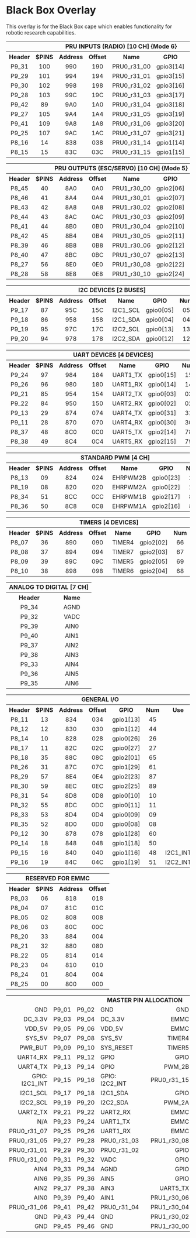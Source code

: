 
Black Box Overlay
=================

This overlay is for the Black Box cape which enables functionality
for robotic research capabilities.


<center>


<table>
  <tr>
    <td colspan="8" align="center"> <b> PRU INPUTS (RADIO) [10 CH] {Mode 6} </b> </td>
  </tr>
  <tr>
    <th align="center"> Header      </th>
    <th align="center"> $PINS       </th>
    <th align="center"> Address     </th>
    <th align="center"> Offset      </th>
    <th align="center"> Name        </th>
    <th align="center"> GPIO        </th>
    <th align="center"> Num         </th>
    <th align="center"> Channel     </th>
  </tr>
  <tr>
    <td align="center"> P9_31       </td>
    <td align="center"> 100         </td>
    <td align="center"> 990         </td>
    <td align="center"> 190         </td>
    <td align="center"> PRU0_r31_00 </td>
    <td align="center"> gpio3[14]   </td>
    <td align="center"> 110         </td>
    <td align="center"> IN_04       </td>
  </tr>
  <tr>
    <td align="center"> P9_29       </td>
    <td align="center"> 101         </td>
    <td align="center"> 994         </td>
    <td align="center"> 194         </td>
    <td align="center"> PRU0_r31_01 </td>
    <td align="center"> gpio3[15]   </td>
    <td align="center"> 111         </td>
    <td align="center"> IN_03       </td>
  </tr>
  <tr>
    <td align="center"> P9_30       </td>
    <td align="center"> 102         </td>
    <td align="center"> 998         </td>
    <td align="center"> 198         </td>
    <td align="center"> PRU0_r31_02 </td>
    <td align="center"> gpio3[16]   </td>
    <td align="center"> 112         </td>
    <td align="center"> IN_07       </td>
  </tr>
  <tr>
    <td align="center"> P9_28       </td>
    <td align="center"> 103         </td>
    <td align="center"> 99C         </td>
    <td align="center"> 19C         </td>
    <td align="center"> PRU0_r31_03 </td>
    <td align="center"> gpio3[17]   </td>
    <td align="center"> 113         </td>
    <td align="center"> IN_08       </td>
  </tr>
  <tr>
    <td align="center"> P9_42       </td>
    <td align="center"> 89          </td>
    <td align="center"> 9A0         </td>
    <td align="center"> 1A0         </td>
    <td align="center"> PRU0_r31_04 </td>
    <td align="center"> gpio3[18]   </td>
    <td align="center"> 114         </td>
    <td align="center"> IN_06       </td>
  </tr>
  <tr>
    <td align="center"> P9_27       </td>
    <td align="center"> 105         </td>
    <td align="center"> 9A4         </td>
    <td align="center"> 1A4         </td>
    <td align="center"> PRU0_r31_05 </td>
    <td align="center"> gpio3[19]   </td>
    <td align="center"> 115         </td>
    <td align="center"> IN_02       </td>
  </tr>
  <tr>
    <td align="center"> P9_41       </td>
    <td align="center"> 109         </td>
    <td align="center"> 9A8         </td>
    <td align="center"> 1A8         </td>
    <td align="center"> PRU0_r31_06 </td>
    <td align="center"> gpio3[20]   </td>
    <td align="center"> 116         </td>
    <td align="center"> IN_05       </td>
  </tr>
  <tr>
    <td align="center"> P9_25       </td>
    <td align="center"> 107         </td>
    <td align="center"> 9AC         </td>
    <td align="center"> 1AC         </td>
    <td align="center"> PRU0_r31_07 </td>
    <td align="center"> gpio3[21]   </td>
    <td align="center"> 117         </td>
    <td align="center"> IN_01       </td>
  </tr>
  <tr>
    <td align="center"> P8_16       </td>
    <td align="center"> 14          </td>
    <td align="center"> 838         </td>
    <td align="center"> 038         </td>
    <td align="center"> PRU0_r31_14 </td>
    <td align="center"> gpio1[14]   </td>
    <td align="center"> 46          </td>
    <td align="center"> IN_10       </td>
  </tr>
  <tr>
    <td align="center"> P8_15       </td>
    <td align="center"> 15          </td>
    <td align="center"> 83C         </td>
    <td align="center"> 03C         </td>
    <td align="center"> PRU0_r31_15 </td>
    <td align="center"> gpio1[15]   </td>
    <td align="center"> 47          </td>
    <td align="center"> IN_09       </td>
  </tr>
</table>


<table>
  <tr>
    <td colspan="8" align="center"> <b> PRU OUTPUTS (ESC/SERVO) [10 CH] {Mode 5} </b> </td>
  </tr>
  <tr>
    <th align="center"> Header      </th>
    <th align="center"> $PINS       </th>
    <th align="center"> Address     </th>
    <th align="center"> Offset      </th>
    <th align="center"> Name        </th>
    <th align="center"> GPIO        </th>
    <th align="center"> Num         </th>
    <th align="center"> Channel     </th>
  </tr>
  <tr>
    <td align="center"> P8_45       </td>
    <td align="center"> 40          </td>
    <td align="center"> 8A0         </td>
    <td align="center"> 0A0         </td>
    <td align="center"> PRU1_r30_00 </td>
    <td align="center"> gpio2[06]   </td>
    <td align="center"> 70          </td>
    <td align="center"> OUT_05      </td>
  </tr>
  <tr>
    <td align="center"> P8_46       </td>
    <td align="center"> 41          </td>
    <td align="center"> 8A4         </td>
    <td align="center"> 0A4         </td>
    <td align="center"> PRU1_r30_01 </td>
    <td align="center"> gpio2[07]   </td>
    <td align="center"> 71          </td>
    <td align="center"> OUT_06      </td>
  </tr>
  <tr>
    <td align="center"> P8_43       </td>
    <td align="center"> 42          </td>
    <td align="center"> 8A8         </td>
    <td align="center"> 0A8         </td>
    <td align="center"> PRU1_r30_02 </td>
    <td align="center"> gpio2[08]   </td>
    <td align="center"> 72          </td>
    <td align="center"> OUT_04      </td>
  </tr>
  <tr>
    <td align="center"> P8_44       </td>
    <td align="center"> 43          </td>
    <td align="center"> 8AC         </td>
    <td align="center"> 0AC         </td>
    <td align="center"> PRU1_r30_03 </td>
    <td align="center"> gpio2[09]   </td>
    <td align="center"> 73          </td>
    <td align="center"> OUT_07      </td>
  </tr>
  <tr>
    <td align="center"> P8_41       </td>
    <td align="center"> 44          </td>
    <td align="center"> 8B0         </td>
    <td align="center"> 0B0         </td>
    <td align="center"> PRU1_r30_04 </td>
    <td align="center"> gpio2[10]   </td>
    <td align="center"> 74          </td>
    <td align="center"> OUT_03      </td>
  </tr>
  <tr>
    <td align="center"> P8_42       </td>
    <td align="center"> 45          </td>
    <td align="center"> 8B4         </td>
    <td align="center"> 0B4         </td>
    <td align="center"> PRU1_r30_05 </td>
    <td align="center"> gpio2[11]   </td>
    <td align="center"> 75          </td>
    <td align="center"> OUT_08      </td>
  </tr>
  <tr>
    <td align="center"> P8_39       </td>
    <td align="center"> 46          </td>
    <td align="center"> 8B8         </td>
    <td align="center"> 0B8         </td>
    <td align="center"> PRU1_r30_06 </td>
    <td align="center"> gpio2[12]   </td>
    <td align="center"> 76          </td>
    <td align="center"> OUT_02      </td>
  </tr>
  <tr>
    <td align="center"> P8_40       </td>
    <td align="center"> 47          </td>
    <td align="center"> 8BC         </td>
    <td align="center"> 0BC         </td>
    <td align="center"> PRU1_r30_07 </td>
    <td align="center"> gpio2[13]   </td>
    <td align="center"> 77          </td>
    <td align="center"> OUT_09      </td>
  </tr>
  <tr>
    <td align="center"> P8_27       </td>
    <td align="center"> 56          </td>
    <td align="center"> 8E0         </td>
    <td align="center"> 0E0         </td>
    <td align="center"> PRU1_r30_08 </td>
    <td align="center"> gpio2[22]   </td>
    <td align="center"> 86          </td>
    <td align="center"> OUT_01      </td>
  </tr>
  <tr>
    <td align="center"> P8_28       </td>
    <td align="center"> 58          </td>
    <td align="center"> 8E8         </td>
    <td align="center"> 0E8         </td>
    <td align="center"> PRU1_r30_10 </td>
    <td align="center"> gpio2[24]   </td>
    <td align="center"> 88          </td>
    <td align="center"> OUT_10      </td>
  </tr>
</table>


<table>
  <tr>
    <td colspan="8" align="center"> <b> I2C DEVICES [2 BUSES] </b> </td>
  </tr>
  <tr>
    <th align="center"> Header      </th>
    <th align="center"> $PINS       </th>
    <th align="center"> Address     </th>
    <th align="center"> Offset      </th>
    <th align="center"> Name        </th>
    <th align="center"> GPIO        </th>
    <th align="center"> Num         </th>
    <th align="center"> Mode        </th>
  </tr>
  <tr>
    <td align="center"> P9_17       </td>
    <td align="center"> 87          </td>
    <td align="center"> 95C         </td>
    <td align="center"> 15C         </td>
    <td align="center"> I2C1_SCL    </td>
    <td align="center"> gpio0[05]   </td>
    <td align="center"> 05          </td>
    <td align="center"> 2           </td>
  </tr>
  <tr>
    <td align="center"> P9_18       </td>
    <td align="center"> 86          </td>
    <td align="center"> 958         </td>
    <td align="center"> 158         </td>
    <td align="center"> I2C1_SDA    </td>
    <td align="center"> gpio0[04]   </td>
    <td align="center"> 04          </td>
    <td align="center"> 2           </td>
  </tr>
  <tr>
    <td align="center"> P9_19       </td>
    <td align="center"> 95          </td>
    <td align="center"> 97C         </td>
    <td align="center"> 17C         </td>
    <td align="center"> I2C2_SCL    </td>
    <td align="center"> gpio0[13]   </td>
    <td align="center"> 13          </td>
    <td align="center"> 3           </td>
  </tr>
  <tr>
    <td align="center"> P9_20       </td>
    <td align="center"> 94          </td>
    <td align="center"> 978         </td>
    <td align="center"> 178         </td>
    <td align="center"> I2C2_SDA    </td>
    <td align="center"> gpio0[12]   </td>
    <td align="center"> 12          </td>
    <td align="center"> 3           </td>
  </tr>
</table>


<table>
  <tr>
    <td colspan="8" align="center"> <b> UART DEVICES [4 DEVICES] </b> </td>
  </tr>
  <tr>
    <th align="center"> Header      </th>
    <th align="center"> $PINS       </th>
    <th align="center"> Address     </th>
    <th align="center"> Offset      </th>
    <th align="center"> Name        </th>
    <th align="center"> GPIO        </th>
    <th align="center"> Num         </th>
    <th align="center"> Mode        </th>
  </tr>
  <tr>
    <td align="center"> P9_24       </td>
    <td align="center"> 97          </td>
    <td align="center"> 984         </td>
    <td align="center"> 184         </td>
    <td align="center"> UART1_TX    </td>
    <td align="center"> gpio0[15]   </td>
    <td align="center"> 15          </td>
    <td align="center"> 0           </td>
  </tr>
  <tr>
    <td align="center"> P9_26       </td>
    <td align="center"> 96          </td>
    <td align="center"> 980         </td>
    <td align="center"> 180         </td>
    <td align="center"> UART1_RX    </td>
    <td align="center"> gpio0[14]   </td>
    <td align="center"> 14          </td>
    <td align="center"> 0           </td>
  </tr>
  <tr>
    <td align="center"> P9_21       </td>
    <td align="center"> 85          </td>
    <td align="center"> 954         </td>
    <td align="center"> 154         </td>
    <td align="center"> UART2_TX    </td>
    <td align="center"> gpio0[03]   </td>
    <td align="center"> 03          </td>
    <td align="center"> 1           </td>
  </tr>
  <tr>
    <td align="center"> P9_22       </td>
    <td align="center"> 84          </td>
    <td align="center"> 950         </td>
    <td align="center"> 150         </td>
    <td align="center"> UART2_RX    </td>
    <td align="center"> gpio0[02]   </td>
    <td align="center"> 02          </td>
    <td align="center"> 1           </td>
  </tr>
  <tr>
    <td align="center"> P9_13       </td>
    <td align="center"> 29          </td>
    <td align="center"> 874         </td>
    <td align="center"> 074         </td>
    <td align="center"> UART4_TX    </td>
    <td align="center"> gpio0[31]   </td>
    <td align="center"> 31          </td>
    <td align="center"> 6           </td>
  </tr>
  <tr>
    <td align="center"> P9_11       </td>
    <td align="center"> 28          </td>
    <td align="center"> 870         </td>
    <td align="center"> 070         </td>
    <td align="center"> UART4_RX    </td>
    <td align="center"> gpio0[30]   </td>
    <td align="center"> 30          </td>
    <td align="center"> 6           </td>
  </tr>
  <tr>
    <td align="center"> P8_37       </td>
    <td align="center"> 48          </td>
    <td align="center"> 8C0         </td>
    <td align="center"> 0C0         </td>
    <td align="center"> UART5_TX    </td>
    <td align="center"> gpio2[14]   </td>
    <td align="center"> 78          </td>
    <td align="center"> 4           </td>
  </tr>
  <tr>
    <td align="center"> P8_38       </td>
    <td align="center"> 49          </td>
    <td align="center"> 8C4         </td>
    <td align="center"> 0C4         </td>
    <td align="center"> UART5_RX    </td>
    <td align="center"> gpio2[15]   </td>
    <td align="center"> 79          </td>
    <td align="center"> 4           </td>
  </tr>
</table>


<table>
  <tr>
    <td colspan="8" align="center"> <b> STANDARD PWM [4 CH] </b> </td>
  </tr>
  <tr>
    <th align="center"> Header      </th>
    <th align="center"> $PINS       </th>
    <th align="center"> Address     </th>
    <th align="center"> Offset      </th>
    <th align="center"> Name        </th>
    <th align="center"> GPIO        </th>
    <th align="center"> Num         </th>
    <th align="center"> Mode        </th>
  </tr>
  <tr>
    <td align="center"> P8_13       </td>
    <td align="center"> 09          </td>
    <td align="center"> 824         </td>
    <td align="center"> 024         </td>
    <td align="center"> EHRPWM2B    </td>
    <td align="center"> gpio0[23]   </td>
    <td align="center"> 23          </td>
    <td align="center"> 4           </td>
  </tr>
  <tr>
    <td align="center"> P8_19       </td>
    <td align="center"> 08          </td>
    <td align="center"> 820         </td>
    <td align="center"> 020         </td>
    <td align="center"> EHRPWM2A    </td>
    <td align="center"> gpio0[22]   </td>
    <td align="center"> 22          </td>
    <td align="center"> 4           </td>
  </tr>
  <tr>
    <td align="center"> P8_34       </td>
    <td align="center"> 51          </td>
    <td align="center"> 8CC         </td>
    <td align="center"> 0CC         </td>
    <td align="center"> EHRPWM1B    </td>
    <td align="center"> gpio2[17]   </td>
    <td align="center"> 81          </td>
    <td align="center"> 2           </td>
  </tr>
  <tr>
    <td align="center"> P8_36       </td>
    <td align="center"> 50          </td>
    <td align="center"> 8C8         </td>
    <td align="center"> 0C8         </td>
    <td align="center"> EHRPWM1A    </td>
    <td align="center"> gpio2[16]   </td>
    <td align="center"> 80          </td>
    <td align="center"> 2           </td>
  </tr>
</table>


<table>
  <tr>
    <td colspan="8" align="center"> <b> TIMERS [4 DEVICES] </b> </td>
  </tr>
  <tr>
    <th align="center"> Header      </th>
    <th align="center"> $PINS       </th>
    <th align="center"> Address     </th>
    <th align="center"> Offset      </th>
    <th align="center"> Name        </th>
    <th align="center"> GPIO        </th>
    <th align="center"> Num         </th>
    <th align="center"> Mode        </th>
  </tr>
  <tr>
    <td align="center"> P8_07       </td>
    <td align="center"> 36          </td>
    <td align="center"> 890         </td>
    <td align="center"> 090         </td>
    <td align="center"> TIMER4      </td>
    <td align="center"> gpio2[02]   </td>
    <td align="center"> 66          </td>
    <td align="center"> 2           </td>
  </tr>
  <tr>
    <td align="center"> P8_08       </td>
    <td align="center"> 37          </td>
    <td align="center"> 894         </td>
    <td align="center"> 094         </td>
    <td align="center"> TIMER7      </td>
    <td align="center"> gpio2[03]   </td>
    <td align="center"> 67          </td>
    <td align="center"> 2           </td>
  </tr>
  <tr>
    <td align="center"> P8_09       </td>
    <td align="center"> 39          </td>
    <td align="center"> 89C         </td>
    <td align="center"> 09C         </td>
    <td align="center"> TIMER5      </td>
    <td align="center"> gpio2[05]   </td>
    <td align="center"> 69          </td>
    <td align="center"> 2           </td>
  </tr>
  <tr>
    <td align="center"> P8_10       </td>
    <td align="center"> 38          </td>
    <td align="center"> 898         </td>
    <td align="center"> 098         </td>
    <td align="center"> TIMER6      </td>
    <td align="center"> gpio2[04]   </td>
    <td align="center"> 68          </td>
    <td align="center"> 2           </td>
  </tr>
</table>


<table>
  <tr>
    <td colspan="2" align="center"> <b> ANALOG TO DIGITAL [7 CH] </b> </td>
  </tr>
  <tr>
    <th align="center"> Header </th>
    <th align="center"> Name   </th>
  </tr>
  <tr>
    <td align="center"> P9_34  </th>
    <td align="center"> AGND   </th>
  </tr>
  <tr>
    <td align="center"> P9_32  </th>
    <td align="center"> VADC   </th>
  </tr>
  <tr>
    <td align="center"> P9_39  </th>
    <td align="center"> AIN0   </th>
  </tr>
  <tr>
    <td align="center"> P9_40  </th>
    <td align="center"> AIN1   </th>
  </tr>
  <tr>
    <td align="center"> P9_37  </th>
    <td align="center"> AIN2   </th>
  </tr>
  <tr>
    <td align="center"> P9_38  </th>
    <td align="center"> AIN3   </th>
  </tr>
  <tr>
    <td align="center"> P9_33  </th>
    <td align="center"> AIN4   </th>
  </tr>
  <tr>
    <td align="center"> P9_36  </th>
    <td align="center"> AIN5   </th>
  </tr>
  <tr>
    <td align="center"> P9_35  </th>
    <td align="center"> AIN6   </th>
  </tr>
</table>


<table>
  <tr>
    <td colspan="7" align="center"> <b> GENERAL I/O </b> </td>
  </tr>
  <tr>
    <th align="center"> Header      </th>
    <th align="center"> $PINS       </th>
    <th align="center"> Address     </th>
    <th align="center"> Offset      </th>
    <th align="center"> GPIO        </th>
    <th align="center"> Num         </th>
    <th align="center"> Use         </th>
  </tr>
  <tr>
    <td align="center"> P8_11       </td>
    <td align="center"> 13          </td>
    <td align="center"> 834         </td>
    <td align="center"> 034         </td>
    <td align="center"> gpio1[13]   </td>
    <td align="center"> 45          </td>
    <td align="center">             </td>
  </tr>
  <tr>
    <td align="center"> P8_12       </td>
    <td align="center"> 12          </td>
    <td align="center"> 830         </td>
    <td align="center"> 030         </td>
    <td align="center"> gpio1[12]   </td>
    <td align="center"> 44          </td>
    <td align="center">             </td>
  </tr>
  <tr>
    <td align="center"> P8_14       </td>
    <td align="center"> 10          </td>
    <td align="center"> 828         </td>
    <td align="center"> 028         </td>
    <td align="center"> gpio0[26]   </td>
    <td align="center"> 26          </td>
    <td align="center">             </td>
  </tr>
  <tr>
    <td align="center"> P8_17       </td>
    <td align="center"> 11          </td>
    <td align="center"> 82C         </td>
    <td align="center"> 02C         </td>
    <td align="center"> gpio0[27]   </td>
    <td align="center"> 27          </td>
    <td align="center">             </td>
  </tr>
  <tr>
    <td align="center"> P8_18       </td>
    <td align="center"> 35          </td>
    <td align="center"> 88C         </td>
    <td align="center"> 08C         </td>
    <td align="center"> gpio2[01]   </td>
    <td align="center"> 65          </td>
    <td align="center">             </td>
  </tr>
  <tr>
    <td align="center"> P8_26       </td>
    <td align="center"> 31          </td>
    <td align="center"> 87C         </td>
    <td align="center"> 07C         </td>
    <td align="center"> gpio1[29]   </td>
    <td align="center"> 61          </td>
    <td align="center">             </td>
  </tr>
  <tr>
    <td align="center"> P8_29       </td>
    <td align="center"> 57          </td>
    <td align="center"> 8E4         </td>
    <td align="center"> 0E4         </td>
    <td align="center"> gpio2[23]   </td>
    <td align="center"> 87          </td>
    <td align="center">             </td>
  </tr>
  <tr>
    <td align="center"> P8_30       </td>
    <td align="center"> 59          </td>
    <td align="center"> 8EC         </td>
    <td align="center"> 0EC         </td>
    <td align="center"> gpio2[25]   </td>
    <td align="center"> 89          </td>
    <td align="center">             </td>
  </tr>
  <tr>
    <td align="center"> P8_31       </td>
    <td align="center"> 54          </td>
    <td align="center"> 8D8         </td>
    <td align="center"> 0D8         </td>
    <td align="center"> gpio0[10]   </td>
    <td align="center"> 10          </td>
    <td align="center">             </td>
  </tr>
  <tr>
    <td align="center"> P8_32       </td>
    <td align="center"> 55          </td>
    <td align="center"> 8DC         </td>
    <td align="center"> 0DC         </td>
    <td align="center"> gpio0[11]   </td>
    <td align="center"> 11          </td>
    <td align="center">             </td>
  </tr>
  <tr>
    <td align="center"> P8_33       </td>
    <td align="center"> 53          </td>
    <td align="center"> 8D4         </td>
    <td align="center"> 0D4         </td>
    <td align="center"> gpio0[09]   </td>
    <td align="center"> 09          </td>
    <td align="center">             </td>
  </tr>
  <tr>
    <td align="center"> P8_35       </td>
    <td align="center"> 52          </td>
    <td align="center"> 8D0         </td>
    <td align="center"> 0D0         </td>
    <td align="center"> gpio0[08]   </td>
    <td align="center"> 08          </td>
    <td align="center">             </td>
  </tr>
  <tr>
    <td align="center"> P9_12       </td>
    <td align="center"> 30          </td>
    <td align="center"> 878         </td>
    <td align="center"> 078         </td>
    <td align="center"> gpio1[28]   </td>
    <td align="center"> 60          </td>
    <td align="center">             </td>
  </tr>
  <tr>
    <td align="center"> P9_14       </td>
    <td align="center"> 18          </td>
    <td align="center"> 848         </td>
    <td align="center"> 048         </td>
    <td align="center"> gpio1[18]   </td>
    <td align="center"> 50          </td>
    <td align="center">             </td>
  </tr>
  <tr>
    <td align="center"> P9_15       </td>
    <td align="center"> 16          </td>
    <td align="center"> 840         </td>
    <td align="center"> 040         </td>
    <td align="center"> gpio1[16]   </td>
    <td align="center"> 48          </td>
    <td align="center"> I2C1_INT    </td>
  </tr>
  <tr>
    <td align="center"> P9_16       </td>
    <td align="center"> 19          </td>
    <td align="center"> 84C         </td>
    <td align="center"> 04C         </td>
    <td align="center"> gpio1[19]   </td>
    <td align="center"> 51          </td>
    <td align="center"> I2C2_INT    </td>
  </tr>
</table>


<table>
  <tr>
    <td colspan="4" align="center"> <b> RESERVED FOR EMMC </b> </td>
  </tr>
  <tr>
    <th align="center"> Header      </th>
    <th align="center"> $PINS       </th>
    <th align="center"> Address     </th>
    <th align="center"> Offset      </th>
  </tr>
  <tr>
    <td align="center"> P8_03       </td>
    <td align="center"> 06          </td>
    <td align="center"> 818         </td>
    <td align="center"> 018         </td>
  </tr>
  <tr>
    <td align="center"> P8_04       </td>
    <td align="center"> 07          </td>
    <td align="center"> 81C         </td>
    <td align="center"> 01C         </td>
  </tr>
  <tr>
    <td align="center"> P8_05       </td>
    <td align="center"> 02          </td>
    <td align="center"> 808         </td>
    <td align="center"> 008         </td>
  </tr>
  <tr>
    <td align="center"> P8_06       </td>
    <td align="center"> 03          </td>
    <td align="center"> 80C         </td>
    <td align="center"> 00C         </td>
  </tr>
  <tr>
    <td align="center"> P8_20       </td>
    <td align="center"> 33          </td>
    <td align="center"> 884         </td>
    <td align="center"> 004         </td>
  </tr>
  <tr>
    <td align="center"> P8_21       </td>
    <td align="center"> 32          </td>
    <td align="center"> 880         </td>
    <td align="center"> 080         </td>
  </tr>
  <tr>
    <td align="center"> P8_22       </td>
    <td align="center"> 05          </td>
    <td align="center"> 814         </td>
    <td align="center"> 014         </td>
  </tr>
  <tr>
    <td align="center"> P8_23       </td>
    <td align="center"> 04          </td>
    <td align="center"> 810         </td>
    <td align="center"> 010         </td>
  </tr>
  <tr>
    <td align="center"> P8_24       </td>
    <td align="center"> 01          </td>
    <td align="center"> 804         </td>
    <td align="center"> 004         </td>
  </tr>
  <tr>
    <td align="center"> P8_25       </td>
    <td align="center"> 00          </td>
    <td align="center"> 800         </td>
    <td align="center"> 000         </td>
  </tr>
</table>


<table>
  <tr>
    <td colspan="9" align="center"> <b> MASTER PIN ALLOCATION </b> </td>
  </tr>
  <tr>
    <td align="right"  > GND </td>
    <td align="right"  > P9_01 </td>
    <td align="left"   > P9_02 </td>
    <td align="left"   > GND </td>
    <td align="center" > </td>
    <td align="right"  > GND </td>
    <td align="right"  > P8_01 </td>
    <td align="left"   > P8_02 </td>
    <td align="left"   > GND </td>
  </tr>
  <tr>
    <td align="right"  > DC_3.3V </td>
    <td align="right"  > P9_03 </td>
    <td align="left"   > P9_04 </td>
    <td align="left"   > DC_3.3V </td>
    <td align="center" > </td>
    <td align="right"  > EMMC </td>
    <td align="right"  > P8_03 </td>
    <td align="left"   > P8_04 </td>
    <td align="left"   > EMMC </td>
  </tr>
  <tr>
    <td align="right"  > VDD_5V </td>
    <td align="right"  > P9_05 </td>
    <td align="left"   > P9_06 </td>
    <td align="left"   > VDD_5V </td>
    <td align="center" > </td>
    <td align="right"  > EMMC </td>
    <td align="right"  > P8_05 </td>
    <td align="left"   > P8_06 </td>
    <td align="left"   > EMMC </td>
  </tr>
  <tr>
    <td align="right"  > SYS_5V </td>
    <td align="right"  > P9_07 </td>
    <td align="left"   > P9_08 </td>
    <td align="left"   > SYS_5V </td>
    <td align="center" > </td>
    <td align="right"  > TIMER4 </td>
    <td align="right"  > P8_07 </td>
    <td align="left"   > P8_08 </td>
    <td align="left"   > TIMER7 </td>
  </tr>
  <tr>
    <td align="right"  > PWR_BUT </td>
    <td align="right"  > P9_09 </td>
    <td align="left"   > P9_10 </td>
    <td align="left"   > SYS_RESET </td>
    <td align="center" > </td>
    <td align="right"  > TIMER5 </td>
    <td align="right"  > P8_09 </td>
    <td align="left"   > P8_10 </td>
    <td align="left"   > TIMER6 </td>
  </tr>
  <tr>
    <td align="right"  > UART4_RX </td>
    <td align="right"  > P9_11 </td>
    <td align="left"   > P9_12 </td>
    <td align="left"   > GPIO </td>
    <td align="center" > </td>
    <td align="right"  > GPIO </td>
    <td align="right"  > P8_11 </td>
    <td align="left"   > P8_12 </td>
    <td align="left"   > GPIO </td>
  </tr>
  <tr>
    <td align="right"  > UART4_TX </td>
    <td align="right"  > P9_13 </td>
    <td align="left"   > P9_14 </td>
    <td align="left"   > GPIO </td>
    <td align="center" > </td>
    <td align="right"  > PWM_2B </td>
    <td align="right"  > P8_13 </td>
    <td align="left"   > P8_14 </td>
    <td align="left"   > GPIO </td>
  </tr>
  <tr>
    <td align="right"  > GPIO: I2C1_INT </td>
    <td align="right"  > P9_15 </td>
    <td align="left"   > P9_16 </td>
    <td align="left"   > GPIO: I2C2_INT </td>
    <td align="center" > </td>
    <td align="right"  > PRU0_r31_15 </td>
    <td align="right"  > P8_15 </td>
    <td align="left"   > P8_16 </td>
    <td align="left"   > PRU0_r31_14 </td>
  </tr>
  <tr>
    <td align="right"  > I2C1_SCL </td>
    <td align="right"  > P9_17 </td>
    <td align="left"   > P9_18 </td>
    <td align="left"   > I2C1_SDA </td>
    <td align="center" > </td>
    <td align="right"  > GPIO </td>
    <td align="right"  > P8_17 </td>
    <td align="left"   > P8_18 </td>
    <td align="left"   > GPIO </td>
  </tr>
  <tr>
    <td align="right"  > I2C2_SCL </td>
    <td align="right"  > P9_19 </td>
    <td align="left"   > P9_20 </td>
    <td align="left"   > I2C2_SDA </td>
    <td align="center" > </td>
    <td align="right"  > PWM_2A </td>
    <td align="right"  > P8_19 </td>
    <td align="left"   > P8_20 </td>
    <td align="left"   > EMMC </td>
  </tr>
  <tr>
    <td align="right"  > UART2_TX </td>
    <td align="right"  > P9_21 </td>
    <td align="left"   > P9_22 </td>
    <td align="left"   > UART2_RX </td>
    <td align="center" > </td>
    <td align="right"  > EMMC </td>
    <td align="right"  > P8_21 </td>
    <td align="left"   > P8_22 </td>
    <td align="left"   > EMMC </td>
  </tr>
  <tr>
    <td align="right"  > N/A </td>
    <td align="right"  > P9_23 </td>
    <td align="left"   > P9_24 </td>
    <td align="left"   > UART1_TX </td>
    <td align="center" > </td>
    <td align="right"  > EMMC </td>
    <td align="right"  > P8_23 </td>
    <td align="left"   > P8_24 </td>
    <td align="left"   > EMMC </td>
  </tr>
  <tr>
    <td align="right"  > PRU0_r31_07 </td>
    <td align="right"  > P9_25 </td>
    <td align="left"   > P9_26 </td>
    <td align="left"   > UART1_RX </td>
    <td align="center" > </td>
    <td align="right"  > EMMC </td>
    <td align="right"  > P8_25 </td>
    <td align="left"   > P8_26 </td>
    <td align="left"   > GPIO </td>
  </tr>
  <tr>
    <td align="right"  > PRU0_r31_05 </td>
    <td align="right"  > P9_27 </td>
    <td align="left"   > P9_28 </td>
    <td align="left"   > PRU0_r31_03 </td>
    <td align="center" > </td>
    <td align="right"  > PRU1_r30_08 </td>
    <td align="right"  > P8_27 </td>
    <td align="left"   > P8_28 </td>
    <td align="left"   > PRU1_r30_10 </td>
  </tr>
  <tr>
    <td align="right"  > PRU0_r31_01 </td>
    <td align="right"  > P9_29 </td>
    <td align="left"   > P9_30 </td>
    <td align="left"   > PRU0_r31_02 </td>
    <td align="center" > </td>
    <td align="right"  > GPIO </td>
    <td align="right"  > P8_29 </td>
    <td align="left"   > P8_30 </td>
    <td align="left"   > GPIO </td>
  </tr>
  <tr>
    <td align="right"  > PRU0_r31_00 </td>
    <td align="right"  > P9_31 </td>
    <td align="left"   > P9_32 </td>
    <td align="left"   > VADC </td>
    <td align="center" > </td>
    <td align="right"  > GPIO </td>
    <td align="right"  > P8_31 </td>
    <td align="left"   > P8_32 </td>
    <td align="left"   > GPIO </td>
  </tr>
  <tr>
    <td align="right"  > AIN4 </td>
    <td align="right"  > P9_33 </td>
    <td align="left"   > P9_34 </td>
    <td align="left"   > AGND </td>
    <td align="center" > </td>
    <td align="right"  > GPIO </td>
    <td align="right"  > P8_33 </td>
    <td align="left"   > P8_34 </td>
    <td align="left"   > PWM_1B </td>
  </tr>
  <tr>
    <td align="right"  > AIN6 </td>
    <td align="right"  > P9_35 </td>
    <td align="left"   > P9_36 </td>
    <td align="left"   > AIN5 </td>
    <td align="center" > </td>
    <td align="right"  > GPIO </td>
    <td align="right"  > P8_35 </td>
    <td align="left"   > P8_36 </td>
    <td align="left"   > PWM_1A </td>
  </tr>
  <tr>
    <td align="right"  > AIN2 </td>
    <td align="right"  > P9_37 </td>
    <td align="left"   > P9_38 </td>
    <td align="left"   > AIN3 </td>
    <td align="center" > </td>
    <td align="right"  > UART5_TX </td>
    <td align="right"  > P8_37 </td>
    <td align="left"   > P8_38 </td>
    <td align="left"   > UART5_RX </td>
  </tr>
  <tr>
    <td align="right"  > AIN0 </td>
    <td align="right"  > P9_39 </td>
    <td align="left"   > P9_40 </td>
    <td align="left"   > AIN1 </td>
    <td align="center" > </td>
    <td align="right"  > PRU1_r30_06 </td>
    <td align="right"  > P8_39 </td>
    <td align="left"   > P8_40 </td>
    <td align="left"   > PRU1_r30_07 </td>
  </tr>
  <tr>
    <td align="right"  > PRU0_r31_06 </td>
    <td align="right"  > P9_41 </td>
    <td align="left"   > P9_42 </td>
    <td align="left"   > PRU0_r31_04 </td>
    <td align="center" > </td>
    <td align="right"  > PRU1_r30_04 </td>
    <td align="right"  > P8_41 </td>
    <td align="left"   > P8_42 </td>
    <td align="left"   > PRU1_r30_05 </td>
  </tr>
  <tr>
    <td align="right"  > GND </td>
    <td align="right"  > P9_43 </td>
    <td align="left"   > P9_44 </td>
    <td align="left"   > GND </td>
    <td align="center" > </td>
    <td align="right"  > PRU1_r30_02 </td>
    <td align="right"  > P8_43 </td>
    <td align="left"   > P8_44 </td>
    <td align="left"   > PRU1_r30_03 </td>
  </tr>
  <tr>
    <td align="right"  > GND </td>
    <td align="right"  > P9_45 </td>
    <td align="left"   > P9_46 </td>
    <td align="left"   > GND </td>
    <td align="center" > </td>
    <td align="right"  > PRU1_r30_00 </td>
    <td align="right"  > P8_45 </td>
    <td align="left"   > P8_46 </td>
    <td align="left"   > PRU1_r30_01 </td>
  </tr>
</table>


</center>



